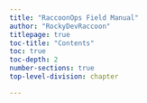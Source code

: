 ```yaml
---
title: "RaccoonOps Field Manual"
author: "RockyDevRaccoon"
titlepage: true
toc-title: "Contents"
toc: true
toc-depth: 2
number-sections: true
top-level-division: chapter

---
```

